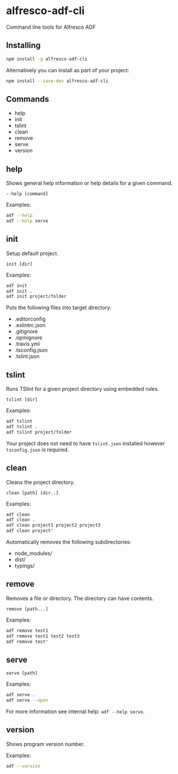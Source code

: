# alfresco-adf-cli

Command line tools for Alfresco ADF

## Installing

```sh
npm install -g alfresco-adf-cli
```

Alternatively you can install as part of your project:

```sh
npm install --save-dev alfresco-adf-cli
```

## Commands

- help
- init
- tslint
- clean
- remove
- serve
- version

## help

Shows general help information or help details for a given command.

`--help [command]`

Examples:
```sh
adf --help
adf --help serve
```

## init

Setup default project.

`init [dir]`

Examples:
```sh
adf init
adf init .
adf init project/folder
```

Puts the following files into target directory:

- .editorconfig
- .eslintrc.json
- .gitignore
- .npmignore
- .travis.yml
- .tsconfig.json
- .tslint.json 

## tslint

Runs TSlint for a given project directory using embedded rules.

`tslint [dir]`

Examples:
```sh
adf tslint
adf tslint .
adf tslint project/folder
```

Your project does not need to have `tslint.json` installed however `tsconfig.json` is required.


## clean

Cleans the project directory.

`clean [path] [dir..]`

Examples:
```sh
adf clean
adf clean .
adf clean project1 project2 project3
adf clean project*
```

Automatically removes the following subdirectories:

- node_modules/
- dist/
- typings/

## remove

Removes a file or directory. The directory can have contents. 

`remove [path...] `

Examples:
```sh
adf remove test1
adf remove test1 test2 test3
adf remove test*
```

## serve

`serve [path]`

Examples:
```sh
adf serve .
adf serve --open
```

For more information see internal help: `adf --help serve`.

## version

Shows program version number.

Examples:
```sh
adf --version
```